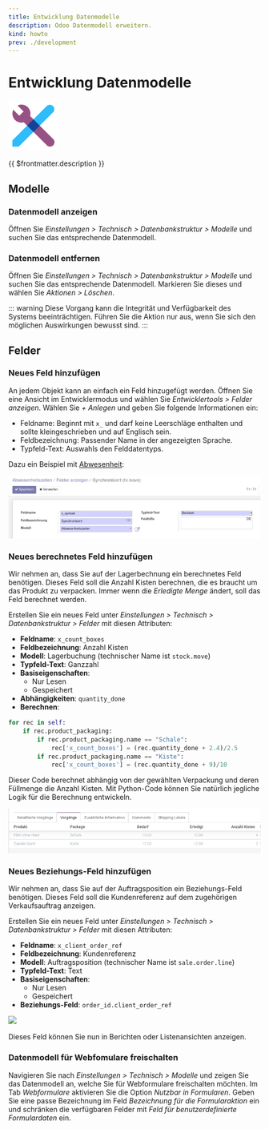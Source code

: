```yaml
---
title: Entwicklung Datenmodelle
description: Odoo Datenmodell erweitern.
kind: howto
prev: ./development
---
```


# Entwicklung Datenmodelle

![icons_odoo_web_studio](attachments/icons_odoo_web_studio.png)

{{ $frontmatter.description }}

## Modelle

### Datenmodell anzeigen

Öffnen Sie _Einstellungen > Technisch > Datenbankstruktur > Modelle_ und suchen Sie das entsprechende Datenmodell.

### Datenmodell entfernen

Öffnen Sie _Einstellungen > Technisch > Datenbankstruktur > Modelle_ und suchen Sie das entsprechende Datenmodell. Markieren Sie dieses und wählen Sie _Aktionen > Löschen_.

::: warning
Diese Vorgang kann die Integrität und Verfügbarkeit des Systems beeinträchtigen. Führen Sie die Aktion nur aus, wenn Sie sich den möglichen Auswirkungen bewusst sind.
:::

## Felder

### Neues Feld hinzufügen

An jedem Objekt kann an einfach ein Feld hinzugefügt werden. Öffnen Sie eine Ansicht im Entwicklermodus und wählen Sie _Entwicklertools > Felder anzeigen_. Wählen Sie _+ Anlegen_ und geben Sie folgende Informationen ein:

- Feldname: Beginnt mit `x_` und darf keine Leerschläge enthalten und sollte kleingeschrieben und auf Englisch sein.
- Feldbezeichnung: Passender Name in der angezeigten Sprache.
- Typfeld-Text: Auswahls den Felddatentyps.

Dazu ein Beispiel mit [Abwesenheit](HR%20Holidays.md):

![](attachments/Entwicklung%20Neues%20Feld%20auf%20Abwesenheitszeiten.png)

### Neues berechnetes Feld hinzufügen

Wir nehmen an, dass Sie auf der Lagerbechnung ein berechnetes Feld benötigen. Dieses Feld soll die Anzahl Kisten berechnen, die es braucht um das Produkt zu verpacken. Immer wenn die _Erledigte Menge_ ändert, soll das Feld berechnet werden.

Erstellen Sie ein neues Feld unter _Einstellungen > Technisch > Datenbankstruktur > Felder_ mit diesen Attributen:

- **Feldname**: `x_count_boxes`
- **Feldbezeichnung**: Anzahl Kisten
- **Modell**: Lagerbuchung (technischer Name ist `stock.move`)
- **Typfeld-Text**: Ganzzahl
- **Basiseigenschaften**:
  - Nur Lesen
  - Gespeichert
- **Abhängigkeiten**: `quantity_done`
- **Berechnen**:

```python
for rec in self:
	if rec.product_packaging:
		if rec.product_packaging.name == "Schale":
			rec['x_count_boxes'] = (rec.quantity_done + 2.4)/2.5
		if rec.product_packaging.name == "Kiste":
			rec['x_count_boxes'] = (rec.quantity_done + 9)/10
```

Dieser Code berechnet abhängig von der gewählten Verpackung und deren Füllmenge die Anzahl Kisten. Mit Python-Code können Sie natürlich jegliche Logik für die Berechnung entwickeln.

![](attachments/Entwicklung%20Berechnetes%20Feld.png)

### Neues Beziehungs-Feld hinzufügen

Wir nehmen an, dass Sie auf der Auftragsposition ein Beziehungs-Feld benötigen. Dieses Feld soll die Kundenreferenz auf dem zugehörigen Verkaufsauftrag anzeigen.

Erstellen Sie ein neues Feld unter _Einstellungen > Technisch > Datenbankstruktur > Felder_ mit diesen Attributen:

- **Feldname**: `x_client_order_ref`
- **Feldbezeichnung**: Kundenreferenz
- **Modell**: Auftragsposition (technischer Name ist `sale.order.line`)
- **Typfeld-Text**: Text
- **Basiseigenschaften**:
  - Nur Lesen
  - Gespeichert
- **Beziehungs-Feld**: `order_id.client_order_ref`

![](attachments/Entwicklung%20Neues%20Beziehungs-Feld%20hinzufügen.png)

Dieses Feld können Sie nun in Berichten oder Listenansichten anzeigen.

### Datenmodell für Webfomulare freischalten

Navigieren Sie nach _Einstellungen > Technisch > Modelle_ und zeigen Sie das Datenmodell an, welche Sie für Webformulare freischalten möchten. Im Tab _Webformulare_ aktivieren Sie die Option _Nutzbar in Formularen_. Geben Sie eine passe Bezeichnung im Feld _Bezeichnung für die Formularaktion_ ein und schränken die verfügbaren Felder mit _Feld für benutzerdefinierte Formulardaten_ ein.
